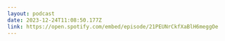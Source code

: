 ```yaml
---
layout: podcast
date: 2023-12-24T11:08:50.177Z
link: https://open.spotify.com/embed/episode/21PEUNrCkfXaBlH6meggOe
---
```

